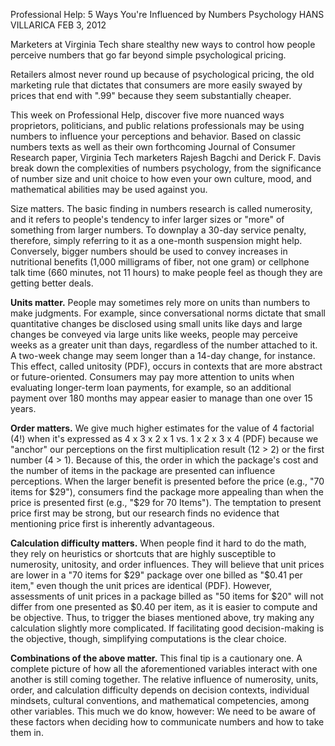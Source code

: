 Professional Help: 5 Ways You're Influenced by Numbers Psychology
HANS VILLARICA
FEB 3, 2012

Marketers at Virginia Tech share stealthy new ways to control how people perceive numbers 
that go far beyond simple psychological pricing.


Retailers almost never round up because of psychological pricing, the old marketing rule that dictates 
that consumers are more easily swayed by prices that end with ".99" because they seem substantially cheaper.

This week on Professional Help, discover five more nuanced ways proprietors, politicians, 
and public relations professionals may be using numbers to influence your perceptions and behavior.
 Based on classic numbers texts as well as their own forthcoming Journal of Consumer Research paper, 
 Virginia Tech marketers Rajesh Bagchi and Derick F. Davis break down the complexities of numbers psychology, 
 from the significance of number size and unit choice to how even your own culture, mood, and mathematical 
 abilities may be used against you.

Size matters. The basic finding in numbers research is called numerosity, and it refers to people's 
tendency to infer larger sizes or "more" of something from larger numbers. To downplay a 30-day service penalty, 
therefore, simply referring to it as a one-month suspension might help. Conversely, bigger numbers should be used to 
convey increases in nutritional benefits (1,000 milligrams of fiber, not one gram) or cellphone talk time (660 minutes,
 not 11 hours) to make people feel as though they are getting better deals.

**Units matter.** People may sometimes rely more on units than numbers to make judgments. 
For example, since conversational norms dictate that small quantitative changes be disclosed 
using small units like days and large changes be conveyed via large units like weeks, 
people may perceive weeks as a greater unit than days, regardless of the number attached to it.
 A two-week change may seem longer than a 14-day change, for instance. This effect, called unitosity (PDF), 
 occurs in contexts that are more abstract or future-oriented. 
 Consumers may pay more attention to units when evaluating longer-term loan payments, 
 for example, so an additional payment over 180 months may appear easier to manage than one over 15 years.

**Order matters.** We give much higher estimates for the value of 4 factorial (4!) when it's expressed as
 4 x 3 x 2 x 1 vs. 1 x 2 x 3 x 4 (PDF) because we "anchor" our perceptions on the first multiplication result
  (12 > 2) or the first number (4 > 1). Because of this, the order in which the package's cost and the number 
  of items in the package are presented can influence perceptions. When the larger benefit is presented before 
  the price (e.g., "70 items for $29"), consumers find the package more appealing than when the price is presented 
  first (e.g., "$29 for 70 Items"). The temptation to present price first may be strong, but our research finds no 
  evidence that mentioning price first is inherently advantageous.

**Calculation difficulty matters.** When people find it hard to do the math, they rely on heuristics or 
shortcuts that are highly susceptible to numerosity, unitosity, and order influences. They will believe 
that unit prices are lower in a "70 items for $29" package over one billed as "$0.41 per item," even though 
the unit prices are identical (PDF). However, assessments of unit prices in a package billed as "50 items for 
$20" will not differ from one presented as $0.40 per item, as it is easier to compute and be objective. Thus, 
to trigger the biases mentioned above, try making any calculation slightly more complicated. If facilitating good 
decision-making is the objective, though, simplifying computations is the clear choice.

**Combinations of the above matter.** This final tip is a cautionary one. A complete picture of how all 
the aforementioned variables interact with one another is still coming together. The relative influence of numerosity,
units, order, and calculation difficulty depends on decision contexts, individual mindsets, cultural conventions, 
and mathematical competencies, among other variables. This much we do know, however: We need to be aware of these 
factors when deciding how to communicate numbers and how to take them in.